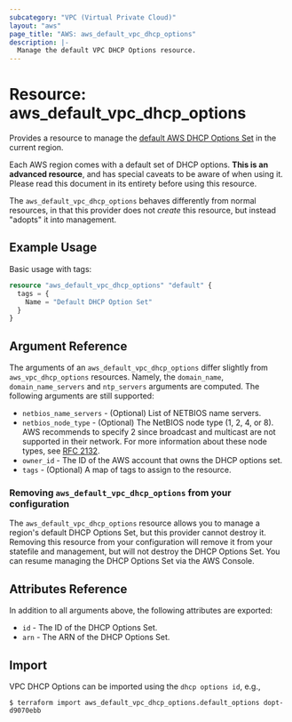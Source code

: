```yaml
---
subcategory: "VPC (Virtual Private Cloud)"
layout: "aws"
page_title: "AWS: aws_default_vpc_dhcp_options"
description: |-
  Manage the default VPC DHCP Options resource.
---
```


# Resource: aws_default_vpc_dhcp_options

Provides a resource to manage the [default AWS DHCP Options Set](http://docs.aws.amazon.com/AmazonVPC/latest/UserGuide/VPC_DHCP_Options.html#AmazonDNS)
in the current region.

Each AWS region comes with a default set of DHCP options.
**This is an advanced resource**, and has special caveats to be aware of when
using it. Please read this document in its entirety before using this resource.

The `aws_default_vpc_dhcp_options` behaves differently from normal resources, in that
this provider does not _create_ this resource, but instead "adopts" it
into management.

## Example Usage

Basic usage with tags:

```terraform
resource "aws_default_vpc_dhcp_options" "default" {
  tags = {
    Name = "Default DHCP Option Set"
  }
}
```

## Argument Reference

The arguments of an `aws_default_vpc_dhcp_options` differ slightly from `aws_vpc_dhcp_options`  resources.
Namely, the `domain_name`, `domain_name_servers` and `ntp_servers` arguments are computed.
The following arguments are still supported:

* `netbios_name_servers` - (Optional) List of NETBIOS name servers.
* `netbios_node_type` - (Optional) The NetBIOS node type (1, 2, 4, or 8). AWS recommends to specify 2 since broadcast and multicast are not supported in their network. For more information about these node types, see [RFC 2132](http://www.ietf.org/rfc/rfc2132.txt).
* `owner_id` - The ID of the AWS account that owns the DHCP options set.
* `tags` - (Optional) A map of tags to assign to the resource.

### Removing `aws_default_vpc_dhcp_options` from your configuration

The `aws_default_vpc_dhcp_options` resource allows you to manage a region's default DHCP Options Set,
but this provider cannot destroy it. Removing this resource from your configuration
will remove it from your statefile and management, but will not destroy the DHCP Options Set.
You can resume managing the DHCP Options Set via the AWS Console.

## Attributes Reference

In addition to all arguments above, the following attributes are exported:

* `id` - The ID of the DHCP Options Set.
* `arn` - The ARN of the DHCP Options Set.

## Import

VPC DHCP Options can be imported using the `dhcp options id`, e.g.,

```
$ terraform import aws_default_vpc_dhcp_options.default_options dopt-d9070ebb
```
